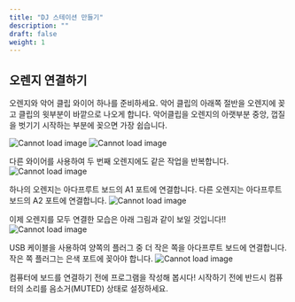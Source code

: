 ```yaml
---
title: "DJ 스테이션 만들기"
description: ""
draft: false
weight: 1
---
```


## 오렌지 연결하기
오렌지와 악어 클립 와이어 하나를 준비하세요. 악어 클립의 아래쪽 절반을 오렌지에 꽂고 클립의 윗부분이 바깥으로 나오게 합니다. 악어클립을 오렌지의 아랫부분 중앙, 껍질을 벗기기 시작하는 부분에 꽂으면 가장 쉽습니다.


![Cannot load image](../img/setup1.png?classes=border,shadow)
![Cannot load image](../img/setup2.png?classes=border,shadow)

다른 와이어를 사용하여 두 번째 오렌지에도 같은 작업을 반복합니다.
![Cannot load image](../img/setup3.png?classes=border,shadow)

하나의 오렌지는 아다프루트 보드의 A1 포트에 연결합니다. 다른 오렌지는 아다프루트 보드의 A2 포트에 연결합니다.
![Cannot load image](../img/setup4.png?classes=border,shadow)

이제 오렌지를 모두 연결한 모습은 아래 그림과 같이 보일 것입니다!! 
![Cannot load image](../img/setup5.png?classes=border,shadow)

USB 케이블을 사용하여 양쪽의 플러그 중 더 작은 쪽을 아다프루트 보드에 연결합니다. 작은 쪽 플러그는 은색 포트에 꽂아야 합니다.
![Cannot load image](../img/setup6.png?classes=border,shadow)

컴퓨터에 보드를 연결하기 전에 프로그램을 작성해 봅시다!
시작하기 전에 반드시 컴퓨터의 소리를 음소거(MUTED) 상태로 설정하세요.
